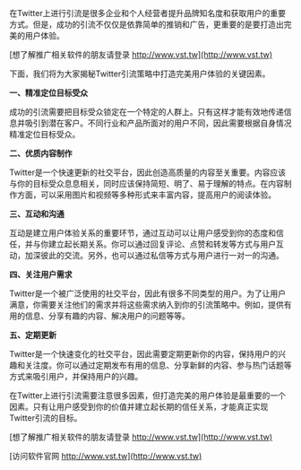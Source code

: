 在Twitter上进行引流是很多企业和个人经营者提升品牌知名度和获取用户的重要方式。但是，成功的引流不仅仅是依靠简单的推销和广告，更重要的是要打造出完美的用户体验。

[想了解推广相关软件的朋友请登录 http://www.vst.tw](http://www.vst.tw)

下面，我们将为大家揭秘Twitter引流策略中打造完美用户体验的关键因素。

**一、精准定位目标受众**

成功的引流需要把目标受众锁定在一个特定的人群上。只有这样才能有效地传递信息并吸引到潜在客户。不同行业和产品所面对的用户不同，因此需要根据自身情况精准定位目标受众。

**二、优质内容制作**

Twitter是一个快速更新的社交平台，因此创造高质量的内容至关重要。内容应该与你的目标受众息息相关，同时应该保持简短、明了、易于理解的特点。在内容制作方面，可以采用图片和视频等多种形式来丰富内容，提高用户的阅读体验。

**三、互动和沟通**

互动是建立用户体验关系的重要环节，通过互动可以让用户感受到你的态度和信任，并与你建立起长期关系。你可以通过回复评论、点赞和转发等方式与用户互动，加深彼此的交流。另外，也可以通过私信等方式与用户进行一对一的沟通。

**四、关注用户需求**

Twitter是一个被广泛使用的社交平台，因此有很多不同类型的用户。为了让用户满意，你需要关注他们的需求并将这些需求纳入到你的引流策略中。例如，提供有用的信息、分享有趣的内容、解决用户的问题等等。

**五、定期更新**

Twitter是一个快速变化的社交平台，因此需要定期更新你的内容，保持用户的兴趣和关注度。你可以通过定期发布有用的信息、分享新鲜的内容、参与热门话题等方式来吸引用户，并保持用户的兴趣。

在Twitter上进行引流需要注意很多因素，但打造完美的用户体验是最重要的一个因素。只有让用户感受到你的价值并建立起长期的信任关系，才能真正实现Twitter引流的目标。

[想了解推广相关软件的朋友请登录 http://www.vst.tw](http://www.vst.tw)


[访问软件官网 http://www.vst.tw](http://www.vst.tw)
